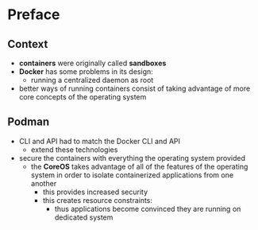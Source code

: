# Preface
## Context
- **containers** were originally called **sandboxes**
- **Docker** has some problems in its design:
    - running a centralized daemon as root
- better ways of running containers consist of taking advantage of more core concepts of the operating system

## Podman
- CLI and API had to match the Docker CLI and API
    - extend these technologies
- secure the containers with everything the operating system provided
    - the **CoreOS** takes advantage of all of the features of the operating system in order to isolate containerized applications from one another
        - this provides increased security
        - this creates resource constraints:
            - thus applications become convinced they are running on dedicated system
